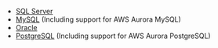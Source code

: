 
 * [SQL Server](/persistence/sql/dialect-mssql.md)
 * [MySQL](/persistence/sql/dialect-mysql.md) (Including support for AWS Aurora MySQL)
 * [Oracle](/persistence/sql/dialect-oracle.md)
 * [PostgreSQL](/persistence/sql/dialect-postgresql.md) (Including support for AWS Aurora PostgreSQL)
 